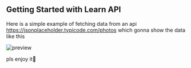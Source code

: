 ## Getting Started with Learn API
Here is a simple example of fetching data from an api https://jsonplaceholder.typicode.com/photos
which gonna show the data like this

![preview](https://user-images.githubusercontent.com/102946057/209469956-cdfde2bf-ef45-4a4a-be7c-08d68aff4523.png)

pls enjoy it🫣

